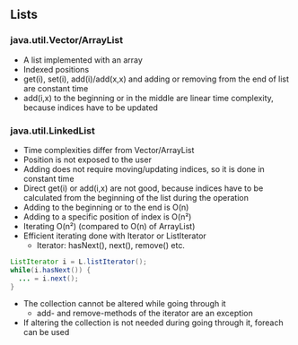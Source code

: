 ## Lists

### java.util.Vector/ArrayList

- A list implemented with an array
- Indexed positions
- get(i), set(i), add(i)/add(x,x) and adding or removing from the end of list are constant time
- add(i,x) to the beginning or in the middle are linear time complexity, because indices have to be updated

### java.util.LinkedList

- Time complexities differ from Vector/ArrayList
- Position is not exposed to the user
- Adding does not require moving/updating indices, so it is done in constant time
- Direct get(i) or add(i,x) are not good, because indices have to be calculated from the beginning of the list during the operation
- Adding to the beginning or to the end is O(n)
- Adding to a specific position of index is O(n²)
- Iterating O(n²) (compared to O(n) of ArrayList)
- Efficient iterating done with Iterator or ListIterator
  - Iterator: hasNext(), next(), remove() etc.

```java
ListIterator i = L.listIterator();
while(i.hasNext()) {
  ... = i.next();
}
```

- The collection cannot be altered while going through it
  - add- and remove-methods of the iterator are an exception
- If altering the collection is not needed during going through it, foreach can be used
